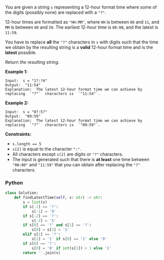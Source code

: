 You are given a string  `s`  representing a 12-hour format time where some of the digits (possibly none) are replaced with a  `"?"`.

12-hour times are formatted as  `"HH:MM"`, where  `HH`  is between  `00`  and  `11`, and  `MM`  is between  `00`  and  `59`. The earliest 12-hour time is  `00:00`, and the latest is  `11:59`.

You have to replace  **all**  the  `"?"`  characters in  `s`  with digits such that the time we obtain by the resulting string is a  **valid**  12-hour format time and is the  **latest**  possible.

Return  _the resulting string_.

**Example 1:**
```
Input:  s = "1?:?4"
Output:  "11:54"
Explanation:  The latest 12-hour format time we can achieve by replacing  `"?"`  characters is  `"11:54"`.
```

**Example 2:**
```
Input:  s = "0?:5?"
Output:  "09:59"
Explanation:  The latest 12-hour format time we can achieve by replacing  `"?"`  characters is  `"09:59"`.
```

**Constraints:**

-   `s.length == 5`
-   `s[2]`  is equal to the character  `":"`.
-   All characters except  `s[2]`  are digits or  `"?"`  characters.
-   The input is generated such that there is  **at least**  one time between  `"00:00"`  and  `"11:59"`  that you can obtain after replacing the  `"?"`  characters.


### Python
```python
class Solution:
    def findLatestTime(self, s: str) -> str:
        s = list(s)
        if s[-1] == '?':
            s[-1] = '9'
        if s[-2] == '?':
            s[-2] = '5'
        if s[0] == '?' and s[1] == '?':
            s[0] = s[1] = '1'
        elif s[1] == '?':
            s[1] = '1' if s[0] == '1' else '9'
        if s[0] == '?':
            s[0] = '0' if int(s[1]) > 1 else '1'
        return ''.join(s)
```